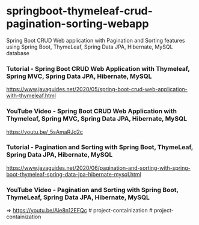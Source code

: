 # springboot-thymeleaf-crud-pagination-sorting-webapp

Spring Boot CRUD Web application with Pagination and Sorting features using Spring Boot, ThymeLeaf, Spring Data JPA, Hibernate, MySQL database

### Tutorial - Spring Boot CRUD Web Application with Thymeleaf, Spring MVC, Spring Data JPA, Hibernate, MySQL
https://www.javaguides.net/2020/05/spring-boot-crud-web-application-with-thymeleaf.html

### YouTube Video - Spring Boot CRUD Web Application with Thymeleaf, Spring MVC, Spring Data JPA, Hibernate, MySQL
https://youtu.be/_5sAmaRJd2c

### Tutorial - Pagination and Sorting with Spring Boot, ThymeLeaf, Spring Data JPA, Hibernate, MySQL
https://www.javaguides.net/2020/06/pagination-and-sorting-with-spring-boot-thymeleaf-spring-data-jpa-hibernate-mysql.html

### YouTube Video  - Pagination and Sorting with Spring Boot, ThymeLeaf, Spring Data JPA, Hibernate, MySQL
=> https://youtu.be/Aie8n12EFQc
#   p r o j e c t - c o n t a i n i z a t i o n  
 # project-containization
